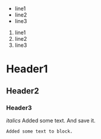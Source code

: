 * line1
* line2
* line3

1. line1
2. line2
3. line3
# Header1
## Header2
### Header3

*italics*
Added some text. And save it.

```sh
Added some text to block.
```
